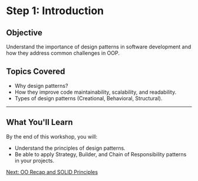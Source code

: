 # Step 1: Introduction

## Objective

Understand the importance of design patterns in software development and how they address common challenges in OOP.

## Topics Covered

- Why design patterns?
- How they improve code maintainability, scalability, and readability.
- Types of design patterns (Creational, Behavioral, Structural).

---

## What You'll Learn

By the end of this workshop, you will:

- Understand the principles of design patterns.
- Be able to apply Strategy, Builder, and Chain of Responsibility patterns in your projects.

[Next: OO Recap and SOLID Principles](./02-oo-solid.md)

